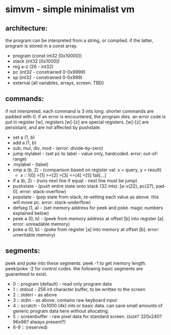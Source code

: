 simvm - simple minimalist vm
============================

architecture:
-------------
the program can be interpreted from a string, or compiled. if the latter, program is stored in a const array.
- program (const int32 [0x10000])
- stack (int32 [0x1000])
- reg a-z (26 - int32)
- pc (int32 - constrained 0-0x9999)
- sp (int32 - constrained 0-0x999)
- external (all variables, arrays, screen. TBD)

commands:
---------
if not interpreted, each command is 3 ints long. shorter commands are padded with 0.
if an error is encountered, the program dies. an error code is put in register [w]. registers [w]-[z] are special registers. [w]-[z] are persistant, and are not affected by pushstate.
- set a (1, b)
- add a (1, b)
- sub, mul, div, mod - (error: divide-by-zero)
- jump mylabel - (set pc to label - value only, hardcoded. error: out-of-range)
- :mylabel - (label)
- cmp a (b, 2) - (comparison based on register val: x = query, y = result)
	- x :: ![0] =[1] >=[2] >[3] <=[4] <[5] fail[...]
- if a (b, 2) - (runs next line if equal - next line must be jump)
- pushstate - (push entire state onto stack (32 ints): [a-v(22), pc(27), pad-0]. error: stack-overflow)
- popstate  - (pop state from stack, re-setting each value as above. this will move pc. error: stack-underflow)
- defseg (1, a) - (set memory address for peek and poke. magic numbers explained below) 
- peek a (0, b) - (peek from memory address at offset [b] into register [a]. error: unreadable memory)
- poke a (0, b) - (poke from register [a] into memory at offset [b]. error: unwritable memory)

segments:
---------
peek and poke into these segments.
peek -1 to get memory length. peek/poke -2 for control codes.
the following basic segments are guaranteed to exist.
- 0 :: program (default) - read only program data
- 1 :: stdout - 256 int character buffer, to be written to the screen
- 2 :: stderr - as above
- 3 :: stdin - as above. contains raw keyboard input
- 4 :: scratch - 0x1000 (4k) ints or basic data. can save small amounts of generic program data here without allocating.
- 5 :: screenbuffer - raw pixel data for standard screen. (size? 320x240? 96x96? always present?)
- 6-9 :: (reserved)
